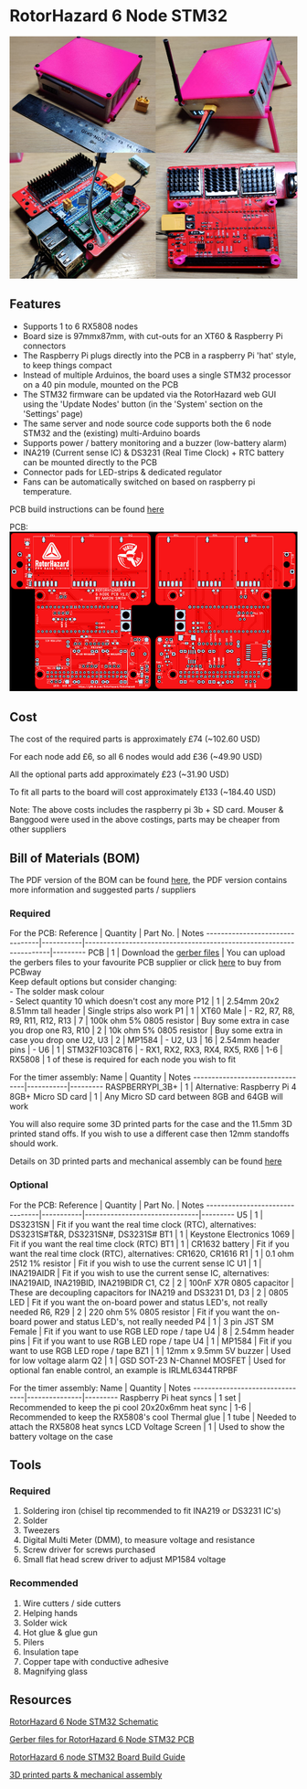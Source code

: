 # RotorHazard 6 Node STM32

![RH_6_node_STM32_intro_img](img/RH_6_node_STM32_intro_img.jpg)

## Features

* Supports 1 to 6 RX5808 nodes
* Board size is 97mmx87mm, with cut-outs for an XT60 & Raspberry Pi connectors
* The Raspberry Pi plugs directly into the PCB in a raspberry Pi 'hat' style, to keep things compact
* Instead of multiple Arduinos, the board uses a single STM32 processor on a 40 pin module, mounted on the PCB
* The STM32 firmware can be updated via the RotorHazard web GUI using the 'Update Nodes' button (in the 'System' section on the 'Settings' page)
* The same server and node source code supports both the 6 node STM32 and the (existing) multi-Arduino boards
* Supports power / battery monitoring and a buzzer (low-battery alarm)
* INA219 (Current sense IC) & DS3231 (Real Time Clock) + RTC battery can be mounted directly to the PCB
* Connector pads for LED-strips & dedicated regulator
* Fans can be automatically switched on based on raspberry pi temperature.

PCB build instructions can be found [here](BoardBuild.md)

PCB:<br>
![RH6_Node_PCB_Both](img/RH6_Node_PCB_Both.jpg)

## Cost
The cost of the required parts is approximately £74 (~102.60 USD)

For each node add £6, so all 6 nodes would add £36 (~49.90 USD)

All the optional parts add approximately £23 (~31.90 USD)

To fit all parts to the board will cost approximately £133 (~184.40 USD)

Note: The above costs includes the raspberry pi 3b + SD card. Mouser & Banggood were used in the above costings, parts may be cheaper from other suppliers

## Bill of Materials (BOM)
The PDF version of the BOM can be found [here](RotorHazard_6_Node_Timer_BOM_V1.0.pdf), the PDF version contains more information and suggested parts / suppliers
### Required

For the PCB:
Reference                       | Quantity  | Part No.                                                           | Notes
--------------------------------|-----------|--------------------------------------------------------------------|---------
PCB                             |   1       | Download the [gerber files](RotorHazard_6_Node_Timer_fab_V1.0.zip) | You can upload the gerbers files to your favourite PCB supplier or click [here](https://www.pcbway.com/project/shareproject/RotorHazard_6_Node_STM32_Lap_Timer.html) to buy from PCBway<br>Keep default options but consider changing:<br>- The solder mask colour <br>- Select quantity 10 which doesn't cost any more
P12	                            |   1	    | 2.54mm 20x2 8.51mm tall header                                     | Single strips also work
P1	                            |   1	    | XT60 Male	                                                         | -
R2, R7, R8, R9, R11, R12, R13	|   7	    | 100k ohm 5% 0805 resistor                                          | Buy some extra in case you drop one
R3, R10                         |   2       | 10k ohm 5% 0805 resistor                                           | Buy some extra in case you drop one
U2, U3                          |   2	    | MP1584	                                                         | -
U2, U3  	                    |   16	    | 2.54mm header pins                                                 | -
U6	                            |   1	    | STM32F103C8T6 	                                                 | -
RX1, RX2, RX3, RX4, RX5, RX6    |   1-6	    | RX5808	                                                         | 1 of these is required for each node you wish to fit

For the timer assembly:
Name                            | Quantity  | Notes
--------------------------------|-----------|---------
RASPBERRYPI_3B+                 |   1       | Alternative: Raspberry Pi 4
8GB+ Micro SD card              |   1       | Any Micro SD card between 8GB and 64GB will work
  
You will also require some 3D printed parts for the case and the 11.5mm 3D printed stand offs. If you wish to use a different case then 12mm standoffs should work.

Details on 3D printed parts and mechanical assembly can be found [here](../6_node_BPill_case/README.md)
  
### Optional
For the PCB:
Reference                       | Quantity  | Part No.                      | Notes
--------------------------------|-----------|-------------------------------|---------
U5                              |	1	    | DS3231SN                      | Fit if you want the real time clock (RTC), alternatives: DS3231S#T&R, DS3231SN#, DS3231S#
BT1	                            |   1	    | Keystone Electronics 1069     | Fit if you want the real time clock (RTC)
BT1	                            |   1	    | CR1632 battery                | Fit if you want the real time clock (RTC), alternatives: CR1620, CR1616
R1	                            |   1	    | 0.1 ohm 2512 1% resistor      | Fit if you wish to use the current sense IC
U1	                            |   1	    | INA219AIDR	                | Fit if you wish to use the current sense IC, alternatives: INA219AID, INA219BID, INA219BIDR
C1, C2	                        |   2	    | 100nF X7R 0805 capacitor      | These are decoupling capacitors for INA219 and DS3231
D1, D3	                        |   2	    | 0805 LED       	            | Fit if you want the on-board power and status LED's, not really needed
R6, R29	                        |   2	    | 220 ohm 5% 0805 resistor	    | Fit if you want the on-board power and status LED's, not really needed
P4	                            |   1	    | 3 pin JST SM Female	        | Fit if you want to use RGB LED rope / tape
U4	                            |   8	    | 2.54mm header pins            | Fit if you want to use RGB LED rope / tape
U4	                            |   1	    | MP1584	                    | Fit if you want to use RGB LED rope / tape
BZ1	                            |   1       | 12mm x 9.5mm 5V buzzer        | Used for low voltage alarm
Q2  	                        |   1	    | GSD SOT-23 N-Channel MOSFET   | Used for optional fan enable control, an example is IRLML6344TRPBF

For the timer assembly:
Name	                        | Quantity      | Notes
--------------------------------|---------------|---------
Raspberry Pi heat syncs         |   1 set       | Recommended to keep the pi cool
20x20x6mm heat sync             |   1-6         | Recommended to keep the RX5808's cool
Thermal glue                    |   1 tube      | Needed to attach the RX5808 heat syncs
LCD Voltage Screen              |   1           | Used to show the battery voltage on the case

## Tools
### Required
1. Soldering iron (chisel tip recommended to fit INA219 or DS3231 IC's)
2. Solder
3. Tweezers
4. Digital Multi Meter (DMM), to measure voltage and resistance
5. Screw driver for screws purchased
6. Small flat head screw driver to adjust MP1584 voltage

### Recommended
1. Wire cutters / side cutters
2. Helping hands
3. Solder wick
4. Hot glue & glue gun
5. Pilers
6. Insulation tape
7. Copper tape with conductive adhesive
8. Magnifying glass


## Resources

[RotorHazard 6 Node STM32 Schematic](RotorHazard_6_Node_Timer_V1.0.pdf)

[Gerber files for RotorHazard 6 Node STM32 PCB](RotorHazard_6_Node_Timer_fab_V1.0.zip)

[RotorHazard 6 node STM32 Board Build Guide](BoardBuild.md)

[3D printed parts & mechanical assembly](../6_node_BPill_case/readme.md)
